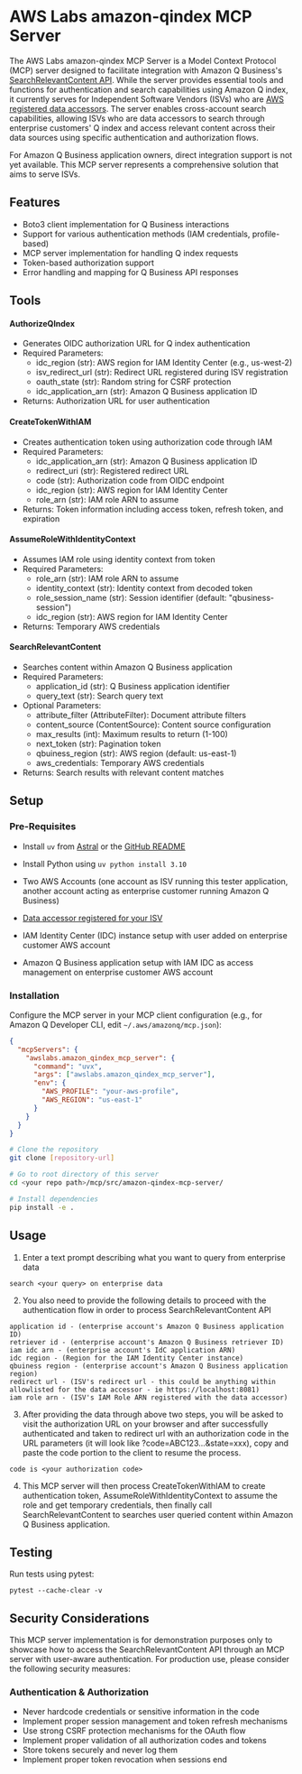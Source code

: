 # AWS Labs amazon-qindex MCP Server

The AWS Labs amazon-qindex MCP Server is a Model Context Protocol (MCP) server designed to facilitate integration with Amazon Q Business's [SearchRelevantContent API](https://docs.aws.amazon.com/amazonq/latest/qbusiness-ug/isv-calling-api-idc.html). While the server provides essential tools and functions for authentication and search capabilities using Amazon Q index, it currently serves for Independent Software Vendors (ISVs) who are [AWS registered data accessors](https://docs.aws.amazon.com/amazonq/latest/qbusiness-ug/isv.html). The server enables cross-account search capabilities, allowing ISVs who are data accessors to search through enterprise customers' Q index and access relevant content across their data sources using specific authentication and authorization flows.

For Amazon Q Business application owners, direct integration support is not yet available. This MCP server represents a comprehensive solution that aims to serve ISVs.

## Features

- Boto3 client implementation for Q Business interactions
- Support for various authentication methods (IAM credentials, profile-based)
- MCP server implementation for handling Q index requests
- Token-based authorization support
- Error handling and mapping for Q Business API responses

## Tools

#### AuthorizeQIndex
- Generates OIDC authorization URL for Q index authentication
- Required Parameters:
  - idc_region (str): AWS region for IAM Identity Center (e.g., us-west-2)
  - isv_redirect_url (str): Redirect URL registered during ISV registration
  - oauth_state (str): Random string for CSRF protection
  - idc_application_arn (str): Amazon Q Business application ID
- Returns: Authorization URL for user authentication

#### CreateTokenWithIAM
- Creates authentication token using authorization code through IAM
- Required Parameters:
  - idc_application_arn (str): Amazon Q Business application ID
  - redirect_uri (str): Registered redirect URL
  - code (str): Authorization code from OIDC endpoint
  - idc_region (str): AWS region for IAM Identity Center
  - role_arn (str): IAM role ARN to assume
- Returns: Token information including access token, refresh token, and expiration

#### AssumeRoleWithIdentityContext
- Assumes IAM role using identity context from token
- Required Parameters:
  - role_arn (str): IAM role ARN to assume
  - identity_context (str): Identity context from decoded token
  - role_session_name (str): Session identifier (default: "qbusiness-session")
  - idc_region (str): AWS region for IAM Identity Center
- Returns: Temporary AWS credentials

#### SearchRelevantContent
- Searches content within Amazon Q Business application
- Required Parameters:
  - application_id (str): Q Business application identifier
  - query_text (str): Search query text
- Optional Parameters:
  - attribute_filter (AttributeFilter): Document attribute filters
  - content_source (ContentSource): Content source configuration
  - max_results (int): Maximum results to return (1-100)
  - next_token (str): Pagination token
  - qbuiness_region (str): AWS region (default: us-east-1)
  - aws_credentials: Temporary AWS credentials
- Returns: Search results with relevant content matches

## Setup

### Pre-Requisites
- Install `uv` from [Astral](https://docs.astral.sh/uv/getting-started/installation/) or the [GitHub README](https://github.com/astral-sh/uv#installation)
- Install Python using `uv python install 3.10`

- Two AWS Accounts (one account as ISV running this tester application, another account acting as enterprise customer running Amazon Q Business)
- [Data accessor registered for your ISV](https://docs.aws.amazon.com/amazonq/latest/qbusiness-ug/isv-info-to-provide.html)
- IAM Identity Center (IDC) instance setup with user added on enterprise customer AWS account
- Amazon Q Business application setup with IAM IDC as access management on enterprise customer AWS account


### Installation

Configure the MCP server in your MCP client configuration (e.g., for Amazon Q Developer CLI, edit `~/.aws/amazonq/mcp.json`):

```json
{
  "mcpServers": {
    "awslabs.amazon_qindex_mcp_server": {
      "command": "uvx",
      "args": ["awslabs.amazon_qindex_mcp_server"],
      "env": {
        "AWS_PROFILE": "your-aws-profile",
        "AWS_REGION": "us-east-1"
      }
    }
  }
}
```

```bash
# Clone the repository
git clone [repository-url]

# Go to root directory of this server
cd <your repo path>/mcp/src/amazon-qindex-mcp-server/

# Install dependencies
pip install -e .
```

## Usage

1. Enter a text prompt describing what you want to query from enterprise data

```
search <your query> on enterprise data
```

2. You also need to provide the following details to proceed with the authentication flow in order to process SearchRelevantContent API

```
application id - (enterprise account's Amazon Q Business application ID)
retriever id - (enterprise account's Amazon Q Business retriever ID)
iam idc arn - (enterprise account's IdC application ARN)
idc region - (Region for the IAM Identity Center instance)
qbuiness region - (enterprise account's Amazon Q Business application region)
redirect url - (ISV's redirect url - this could be anything within allowlisted for the data accessor - ie https://localhost:8081)
iam role arn - (ISV's IAM Role ARN registered with the data accessor)
```

3. After providing the data through above two steps, you will be asked to visit the authorization URL on your browser and after successfully authenticated and taken to redirect url with an authorization code in the URL parameters (it will look like ?code=ABC123...&state=xxx), copy and paste the code portion to the client to resume the process.

```
code is <your authorization code>
```

4. This MCP server will then process CreateTokenWithIAM to create authentication token, AssumeRoleWithIdentityContext to assume the role and get temporary credentials, then finally call SearchRelevantContent to searches user queried content within Amazon Q Business application.

## Testing

Run tests using pytest:
```
pytest --cache-clear -v
```

## Security Considerations

This MCP server implementation is for demonstration purposes only to showcase how to access the SearchRelevantContent API through an MCP server with user-aware authentication. For production use, please consider the following security measures:

### Authentication & Authorization
- Never hardcode credentials or sensitive information in the code
- Implement proper session management and token refresh mechanisms
- Use strong CSRF protection mechanisms for the OAuth flow
- Implement proper validation of all authorization codes and tokens
- Store tokens securely and never log them
- Implement proper token revocation when sessions end
